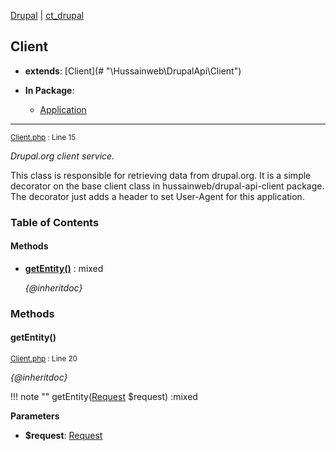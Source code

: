 
[Drupal](../namespaces/drupal.md) | [ct_drupal](../namespaces/drupal-ct-drupal.md)

## Client

- **extends**: [Client](# &quot;\Hussainweb\DrupalApi\Client&quot;)

- **In Package**:
    - [Application](../packages/Application.md)
  


---





<small>[Client.php](../files/web-modules-custom-ct-drupal-src-client.md) : Line 15</small>

*Drupal.org client service.*


This class is responsible for retrieving data from drupal.org. It is a simple
decorator on the base client class in hussainweb/drupal-api-client package.
The decorator just adds a header to set User-Agent for this application.






### Table of Contents










#### Methods
- **[getEntity()](../classes/Drupal-ct-drupal-Client.md#getentity)**
           : mixed

  *{@inheritdoc}*









### Methods

#### getEntity()

<small>[Client.php](../files/web-modules-custom-ct-drupal-src-client.md) : Line 20</small>

*{@inheritdoc}*

!!! note ""
    getEntity([Request](# "\Hussainweb\DrupalApi\Request\Request") $request) :mixed




**Parameters**

- **$request**: [Request](# "\Hussainweb\DrupalApi\Request\Request")
    







